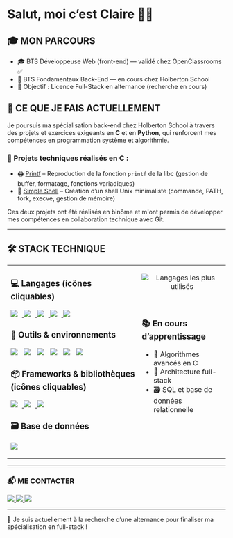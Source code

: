 # Salut, moi c’est Claire 👩‍💻

## 🎓 MON PARCOURS

- 🎓 BTS Développeuse Web (front-end) — validé chez OpenClassrooms ✅ 
- 🔧 BTS Fondamentaux Back-End — en cours chez Holberton School  
- 🚀 Objectif : Licence Full-Stack en alternance (recherche en cours)



## 🚧 CE QUE JE FAIS ACTUELLEMENT

Je poursuis ma spécialisation back-end chez Holberton School à travers des projets et exercices exigeants en **C** et en **Python**, qui renforcent mes compétences en programmation système et algorithmie.

### 🧪 Projets techniques réalisés en **C** :
- 🖨️ [Printf](https://github.com/Helvlaska/holbertonschool-printf) – Reproduction de la fonction `printf` de la libc (gestion de buffer, formatage, fonctions variadiques)
- 🐚 [Simple Shell](https://github.com/Helvlaska/holbertonschool-simple_shell) – Création d’un shell Unix minimaliste (commande, PATH, fork, execve, gestion de mémoire)

Ces deux projets ont été réalisés en binôme et m'ont permis de développer mes compétences en collaboration technique avec Git.


---

## 🛠️ STACK TECHNIQUE

<table>
  <tr>
    <td valign="top" width="60%">

### 💻 Langages (icônes cliquables)
<p>
  <a href="https://github.com/Helvlaska/holbertonschool-simple_shell" title="Projet C">
    <img src="https://skillicons.dev/icons?i=c" style="margin-right: 10px;" />
  </a>
  <a href="https://github.com/Helvlaska/holbertonschool-higher_level_programming" title="Projet Python">
    <img src="https://skillicons.dev/icons?i=python" style="margin-right: 10px;" />
  </a>
  <a href="https://github.com/Helvlaska/P2_code" title="Projet HTML">
    <img src="https://skillicons.dev/icons?i=html" style="margin-right: 10px;" />
  </a>
  <a href="https://github.com/Helvlaska/P3_code" title="Projet CSS">
    <img src="https://skillicons.dev/icons?i=css" style="margin-right: 10px;" />
  </a>
  <a href="https://github.com/Helvlaska/Kasa-Project" title="Projet JS">
    <img src="https://skillicons.dev/icons?i=js" />
  </a>
</p>

### 🧰 Outils & environnements
<p>
  <img src="https://skillicons.dev/icons?i=git" style="margin-right: 10px;" />
  <img src="https://skillicons.dev/icons?i=bash" style="margin-right: 10px;" />
  <img src="https://skillicons.dev/icons?i=linux" style="margin-right: 10px;" />
  <img src="https://skillicons.dev/icons?i=vscode" style="margin-right: 10px;" />
  <img src="https://skillicons.dev/icons?i=emacs" style="margin-right: 10px;" />
  <img src="https://skillicons.dev/icons?i=figma" />
</p>

### 📦 Frameworks & bibliothèques (icônes cliquables)
<p>
  <a href="https://github.com/Helvlaska/Kasa-Project" title="Projet React">
    <img src="https://skillicons.dev/icons?i=react" style="margin-right: 10px;" />
  </a>
  <a href="https://github.com/Helvlaska/P5_Code" title="Projet Angular">
    <img src="https://skillicons.dev/icons?i=angular" style="margin-right: 10px;" />
  </a>
  <a href="https://github.com/Helvlaska/P3_code" title="Projet Sass">
    <img src="https://skillicons.dev/icons?i=sass" />
  </a>
</p>

### 🗃️ Base de données
<p>
  <img src="https://skillicons.dev/icons?i=mongodb" />
</p>

</td>
<td valign="top" width="40%">

<p align="center">
  <img src="https://github-readme-stats.vercel.app/api/top-langs/?username=Helvlaska&layout=compact&theme=tokyonight" alt="Langages les plus utilisés" />
</p>

<br>

### 📚 En cours d’apprentissage
- 🔁 Algorithmes avancés en C  
- 🧱 Architecture full-stack  
- 🗃️ SQL et base de données relationnelle

</td>
  </tr>
</table>

---

### 📬 ME CONTACTER

<p align="left">
  <a href="mailto:clairecastan@gmail.com" target="_blank">
    <img src="https://img.shields.io/badge/Email-D14836?style=for-the-badge&logo=gmail&logoColor=white" />
  </a>
  <a href="https://www.linkedin.com/in/claire-castan" target="_blank">
    <img src="https://img.shields.io/badge/LinkedIn-0A66C2?style=for-the-badge&logo=linkedin&logoColor=white" />
  </a>
  <a href="https://github.com/Helvlaska/Helvlaska/blob/main/CV_Claire_CASTAN.pdf?raw=true" target="_blank">
    <img src="https://img.shields.io/badge/CV-PDF-blue?style=for-the-badge&logo=adobeacrobatreader&logoColor=white" />
  </a>
</p>

---

🎯 Je suis actuellement à la recherche d’une alternance pour finaliser ma spécialisation en full-stack !
